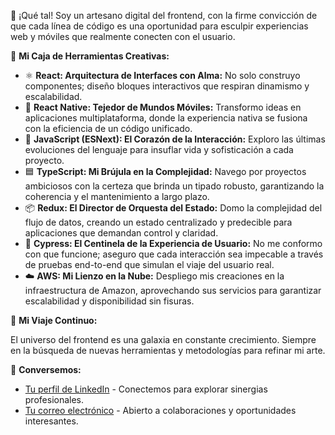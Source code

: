 👋 ¡Qué tal! Soy un artesano digital del frontend, con la firme convicción de que cada línea de código es una oportunidad para esculpir experiencias web y móviles que realmente conecten con el usuario.

🚀 **Mi Caja de Herramientas Creativas:**

* ⚛️ **React: Arquitectura de Interfaces con Alma:** No solo construyo componentes; diseño bloques interactivos que respiran dinamismo y escalabilidad.
* 📱 **React Native: Tejedor de Mundos Móviles:** Transformo ideas en aplicaciones multiplataforma, donde la experiencia nativa se fusiona con la eficiencia de un código unificado.
* 📜 **JavaScript (ESNext): El Corazón de la Interacción:** Exploro las últimas evoluciones del lenguaje para insuflar vida y sofisticación a cada proyecto.
* 🟦 **TypeScript: Mi Brújula en la Complejidad:** Navego por proyectos ambiciosos con la certeza que brinda un tipado robusto, garantizando la coherencia y el mantenimiento a largo plazo.
* 📦 **Redux: El Director de Orquesta del Estado:** Domo la complejidad del flujo de datos, creando un estado centralizado y predecible para aplicaciones que demandan control y claridad.
* 🧪 **Cypress: El Centinela de la Experiencia de Usuario:** No me conformo con que funcione; aseguro que cada interacción sea impecable a través de pruebas end-to-end que simulan el viaje del usuario real.
* ☁️ **AWS: Mi Lienzo en la Nube:** Despliego mis creaciones en la infraestructura de Amazon, aprovechando sus servicios para garantizar escalabilidad y disponibilidad sin fisuras.

🌱 **Mi Viaje Continuo:**

El universo del frontend es una galaxia en constante crecimiento. Siempre en la búsqueda de nuevas herramientas y metodologías para refinar mi arte.

🔗 **Conversemos:**

* [Tu perfil de LinkedIn]([https://www.linkedin.com/in/[tu-usuario-de-linkedin]https://www.linkedin.com/in/hugo-rivero-dev]) - Conectemos para explorar sinergias profesionales.
* [Tu correo electrónico](hugo200440@gmail.com) - Abierto a colaboraciones y oportunidades interesantes.
